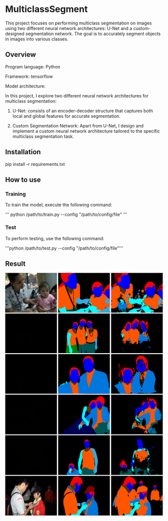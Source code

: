 # MulticlassSegment

This project focuses on performing multiclass segmentation on images using two different neural network architectures: U-Net and a custom-designed segmentation network. The goal is to accurately segment objects in images into various classes.

## Overview

Program language: Python

Framework: tensorflow

Model architecture:

In this project, I explore two different neural network architectures for multiclass segmentation:

1. U-Net: consists of an encoder-decoder structure that captures both local and global features for accurate segmentation.

2. Custom Segmentation Network: Apart from U-Net, I design and implement a custom neural network architecture tailored to the specific multiclass segmentation task.

## Installation

pip install -r requirements.txt

## How to use

### Training 
To train the model, execute the following command:

''' python /path/to/train.py --config "/path/to/config/file" '''

### Test
To perform testing, use the following command:

'''python /path/to/test.py --config "/path/to/config/file"'''

## Result

![](results/0000012.png)
![](results/0000044.png)
![](results/0000105.png)
![](results/0000145.png)
![](results/0000328.png)
![](results/0000089.png)


